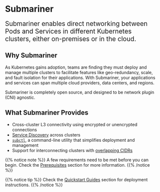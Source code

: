 # Submariner

<span style="font-size:1.5em;">Submariner enables direct networking between Pods and Services in different Kubernetes clusters, either
on-premises or in the cloud.</span>

## Why Submariner

As Kubernetes gains adoption, teams are finding they must deploy and manage multiple clusters to facilitate features like geo-redundancy,
scale, and fault isolation for their applications. With Submariner, your applications and services can span multiple cloud providers, data
centers, and regions.

Submariner is completely open source, and designed to be network plugin (CNI) agnostic.

## What Submariner Provides

* Cross-cluster L3 connectivity using encrypted or unencrypted connections
* [Service Discovery](./getting-started/architecture/service-discovery/) across clusters
* [`subctl`](./operations/deployment/), a command-line utility that simplifies deployment and management
* Support for interconnecting clusters with [overlapping CIDRs](./getting-started/architecture/globalnet/)

{{% notice note %}}
A few requirements need to be met before you can begin. Check the [Prerequisites](./getting-started/#prerequisites) section for more
information.
{{% /notice %}}

{{% notice tip %}}
Check the [Quickstart Guides](./getting-started/quickstart/) section for deployment instructions.
{{% /notice %}}
